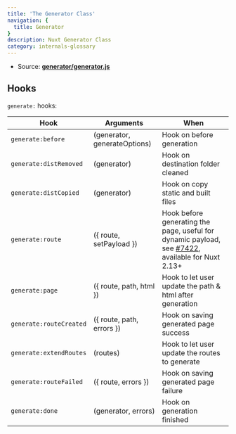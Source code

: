 ```yaml
---
title: 'The Generator Class'
navigation: {
  title: Generator
}
description: Nuxt Generator Class
category: internals-glossary
---
```


- Source: **[generator/generator.js](https://github.com/nuxt/nuxt.js/blob/dev/packages/generator/src/generator.js)**

## Hooks

`generate:` hooks:

| Hook                    | Arguments                    | When                                                                                                                                          |
| ----------------------- | ---------------------------- | --------------------------------------------------------------------------------------------------------------------------------------------- |
| `generate:before`       | (generator, generateOptions) | Hook on before generation                                                                                                                     |
| `generate:distRemoved`  | (generator)                  | Hook on destination folder cleaned                                                                                                            |
| `generate:distCopied`   | (generator)                  | Hook on copy static and built files                                                                                                           |
| `generate:route`        | ({ route, setPayload })      | Hook before generating the page, useful for dynamic payload, see [#7422](https://github.com/nuxt/nuxt.js/pull/7422), available for Nuxt 2.13+ |
| `generate:page`         | ({ route, path, html })      | Hook to let user update the path & html after generation                                                                                      |
| `generate:routeCreated` | ({ route, path, errors })    | Hook on saving generated page success                                                                                                         |
| `generate:extendRoutes` | (routes)                     | Hook to let user update the routes to generate                                                                                                |
| `generate:routeFailed`  | ({ route, errors })          | Hook on saving generated page failure                                                                                                         |
| `generate:done`         | (generator, errors)          | Hook on generation finished                                                                                                                   |
